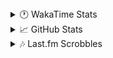 <details>
  <summary>🕐 WakaTime Stats</summary><br/>

<!--START_SECTION:waka-->
![Code Time](http://img.shields.io/badge/Code%20Time-55%20hrs%208%20mins-blue)

![Profile Views](http://img.shields.io/badge/Profile%20Views-1-blue)

![Lines of code](https://img.shields.io/badge/From%20Hello%20World%20I%27ve%20Written-4.6%20million%20lines%20of%20code-blue)

**🐱 My GitHub Data** 

> 📦 517.6 kB Used in GitHub's Storage 
 > 
> 🏆 673 Contributions in the Year 2025
 > 
> 💼 Opted to Hire
 > 
> 📜 11 Public Repositories 
 > 
> 🔑 14 Private Repositories 
 > 
**I'm a Night 🦉** 

```text
🌞 Morning                1669 commits        ███░░░░░░░░░░░░░░░░░░░░░░   10.14 % 
🌆 Daytime                6546 commits        ██████████░░░░░░░░░░░░░░░   39.75 % 
🌃 Evening                6354 commits        ██████████░░░░░░░░░░░░░░░   38.59 % 
🌙 Night                  1897 commits        ███░░░░░░░░░░░░░░░░░░░░░░   11.52 % 
```
📅 **I'm Most Productive on Monday** 

```text
Monday                   2780 commits        ████░░░░░░░░░░░░░░░░░░░░░   16.88 % 
Tuesday                  2053 commits        ███░░░░░░░░░░░░░░░░░░░░░░   12.47 % 
Wednesday                2084 commits        ███░░░░░░░░░░░░░░░░░░░░░░   12.66 % 
Thursday                 2591 commits        ████░░░░░░░░░░░░░░░░░░░░░   15.74 % 
Friday                   1784 commits        ███░░░░░░░░░░░░░░░░░░░░░░   10.83 % 
Saturday                 2480 commits        ████░░░░░░░░░░░░░░░░░░░░░   15.06 % 
Sunday                   2694 commits        ████░░░░░░░░░░░░░░░░░░░░░   16.36 % 
```


📊 **This Week I Spent My Time On** 

```text
🕑︎ Time Zone: Asia/Barnaul

💬 Programming Languages: 
PHP                      5 hrs 49 mins       ███████████████████░░░░░░   74.76 % 
Twig                     1 hr 9 mins         ████░░░░░░░░░░░░░░░░░░░░░   14.87 % 
Text                     16 mins             █░░░░░░░░░░░░░░░░░░░░░░░░   03.50 % 
Smarty                   9 mins              █░░░░░░░░░░░░░░░░░░░░░░░░   02.12 % 
Markdown                 7 mins              ░░░░░░░░░░░░░░░░░░░░░░░░░   01.50 % 

🔥 Editors: 
PhpStorm                 7 hrs 47 mins       █████████████████████████   100.00 % 

💻 Operating System: 
Windows                  7 hrs 47 mins       █████████████████████████   100.00 % 
```

**I Mostly Code in PHP** 

```text
PHP                      24 repos            ████████████░░░░░░░░░░░░░   50.00 % 
Batchfile                11 repos            ██████░░░░░░░░░░░░░░░░░░░   22.92 % 
Markdown                 1 repo              █░░░░░░░░░░░░░░░░░░░░░░░░   02.08 % 
Twig                     1 repo              █░░░░░░░░░░░░░░░░░░░░░░░░   02.08 % 
Pawn                     1 repo              █░░░░░░░░░░░░░░░░░░░░░░░░   02.08 % 
```




 Last Updated on 24/02/2025 00:57:55 UTC
<!--END_SECTION:waka-->
</details>

<details>
  <summary>📈 GitHub Stats</summary><br/>

[![belomaxorka's GitHub stats](https://github-readme-stats.vercel.app/api?username=belomaxorka&theme=buefy)](https://github.com/belomaxorka)
</details>

<details>
  <summary>🎶 Last.fm Scrobbles</summary><br/>

![My scrobbles](https://lastfm-recently-played.vercel.app/api?user=belomaxorka&show_user=header&count=3&footer_style=normal_stats)
</details>
